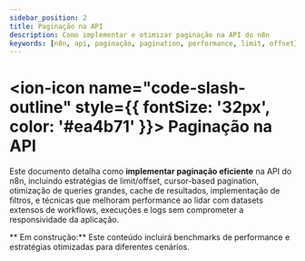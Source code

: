 ```yaml
---
sidebar_position: 2
title: Paginação na API
description: Como implementar e otimizar paginação na API do n8n
keywords: [n8n, api, paginação, pagination, performance, limit, offset]
---
```


# <ion-icon name="code-slash-outline" style={{ fontSize: '32px', color: '#ea4b71' }}></ion-icon> Paginação na API

Este documento detalha como **implementar paginação eficiente** na API do n8n, incluindo estratégias de limit/offset, cursor-based pagination, otimização de queries grandes, cache de resultados, implementação de filtros, e técnicas que melhoram performance ao lidar com datasets extensos de workflows, execuções e logs sem comprometer a responsividade da aplicação.

** Em construção:** Este conteúdo incluirá benchmarks de performance e estratégias otimizadas para diferentes cenários.

